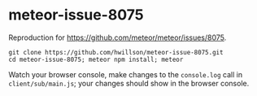 # meteor-issue-8075

Reproduction for https://github.com/meteor/meteor/issues/8075.

```
git clone https://github.com/hwillson/meteor-issue-8075.git
cd meteor-issue-8075; meteor npm install; meteor
```

Watch your browser console, make changes to the `console.log` call in `client/sub/main.js`; your changes should show in the browser console. 
